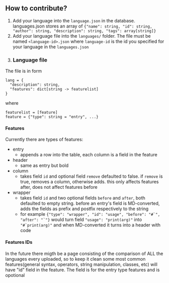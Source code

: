 ## How to contribute?
1. Add your language into the `language.json` in the database. languages.json stores an array of `{"name": string, "id": string, "author": string, "description": string, "tags": array[string]}`
2. Add your language file into the `languages/` folder. The file must be named `<language-id>.json` where `language-id` is the id you specified for your language in the `languages.json`
3. ### Language file
The file is in form
```
lang = {
  "description": string,
  "features": dict[string -> featurelist]
}
```
where
```
featurelist = [feature]
feature = {"type": string = "entry", ...}
```
#### Features
Currently there are  types of features:
- entry
  - appends a row into the table, each column is a field in the feature
- header
  - same as entry but bold
- column
  - takes field `id` and optional field `remove` defaulted to false. if `remove` is true, removes a column, otherwise adds. this only affects features after, does not affect features before
- wrapper
  - takes field `id` and two optional fields `before` and `after`, both defaulted to empty string. before an entry's field is MD-converted, adds the fields as prefix and postfix respectively to the string
  - for example ``{"type": "wrapper", "id": "usage", "before": "#`", "after": "`"}`` would turn field `"usage": "print(arg)"` into ``"#`print(arg)"`` and when MD-converted it turns into a header with code


#### Features IDs
In the future there migth be a page consisting of the comparison of ALL the languages every uploaded, so to keep it clean some most common features(general syntax, operators, string manipulation, classes, etc) will have "id" field in the feature. The field is for the entry type features and is opotional
